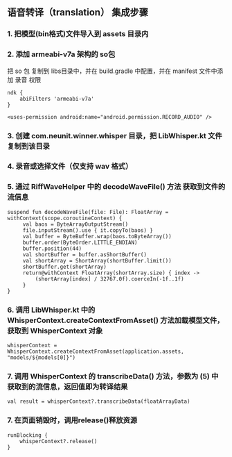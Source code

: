 ## 语音转译（translation） 集成步骤

### 1. 把模型(bin格式)文件导入到 assets 目录内

### 2. 添加 armeabi-v7a 架构的 so包

把 so 包 复制到 libs目录中，并在 build.gradle 中配置，并在 manifest 文件中添加 录音 权限

```
ndk {
    abiFilters 'armeabi-v7a'
}
```

```
<uses-permission android:name="android.permission.RECORD_AUDIO" />
```

### 3. 创建 com.neunit.winner.whisper 目录，把 LibWhisper.kt 文件复制到该目录

### 4. 录音或选择文件（仅支持 wav 格式）

### 5. 通过 RiffWaveHelper 中的 decodeWaveFile() 方法 获取到文件的流信息

```
suspend fun decodeWaveFile(file: File): FloatArray = withContext(scope.coroutineContext) {
     val baos = ByteArrayOutputStream()
     file.inputStream().use { it.copyTo(baos) }
     val buffer = ByteBuffer.wrap(baos.toByteArray())
     buffer.order(ByteOrder.LITTLE_ENDIAN)
     buffer.position(44)
     val shortBuffer = buffer.asShortBuffer()
     val shortArray = ShortArray(shortBuffer.limit())
     shortBuffer.get(shortArray)
     return@withContext FloatArray(shortArray.size) { index ->
         (shortArray[index] / 32767.0f).coerceIn(-1f..1f)
     }
}
```

### 6. 调用 LibWhisper.kt 中的 WhisperContext.createContextFromAsset() 方法加载模型文件，获取到 WhisperContext 对象

```
whisperContext = WhisperContext.createContextFromAsset(application.assets, "models/${models[0]}")
```

### 7. 调用 WhisperContext 的 transcribeData() 方法，参数为  (5) 中获取到的流信息，返回值即为转译结果

```
val result = whisperContext?.transcribeData(floatArrayData)
```
### 7. 在页面销毁时，调用release()释放资源

```
runBlocking {
    whisperContext?.release()
}
```